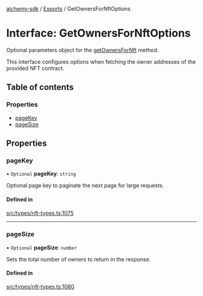 [alchemy-sdk](../README.md) / [Exports](../modules.md) / GetOwnersForNftOptions

# Interface: GetOwnersForNftOptions

Optional parameters object for the [getOwnersForNft](../classes/NftNamespace.md#getownersfornft) method.

This interface configures options when fetching the owner addresses of the
provided NFT contract.

## Table of contents

### Properties

- [pageKey](GetOwnersForNftOptions.md#pagekey)
- [pageSize](GetOwnersForNftOptions.md#pagesize)

## Properties

### pageKey

• `Optional` **pageKey**: `string`

Optional page key to paginate the next page for large requests.

#### Defined in

[src/types/nft-types.ts:1075](https://github.com/alchemyplatform/alchemy-sdk-js/blob/8f119ad1/src/types/nft-types.ts#L1075)

___

### pageSize

• `Optional` **pageSize**: `number`

Sets the total number of owners to return in the response.

#### Defined in

[src/types/nft-types.ts:1080](https://github.com/alchemyplatform/alchemy-sdk-js/blob/8f119ad1/src/types/nft-types.ts#L1080)
